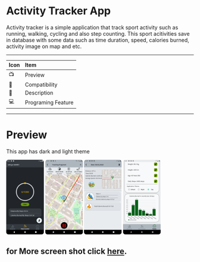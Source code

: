 # Activity Tracker App
Activity tracker is a simple application that track sport activity such as running, walking, cycling and also step counting. This sport acitivities save in database
with some data such as time duration, speed, calories burned, activity image on map and etc.  

--------------------------------------------------------------------------------------------------------------------------------------------------------------
|    Icon    |      Item    |
| :-------- | :------- |
|    📺    |      Preview    |
|     📱    |    Compatibility |
|    📣    |    Description |
|    💻    |  Programing Feature |
--------------------------------------------------------------------------------------------------------------------------------------------------------------
# Preview 
This app has dark and light theme

<img src="https://github.com/Mak7293/ActivityTrackerApp/blob/master/screenshots/Screenshot_20230107_152014.png" width=20% height=20%> <img src="https://github.com/Mak7293/ActivityTrackerApp/blob/master/screenshots/Screenshot_20230106_223129.png" width=20% height=20%> <img src="https://github.com/Mak7293/ActivityTrackerApp/blob/master/screenshots/Screenshot_20230106_224129.png" width=20% height=20%>  <img src="https://github.com/Mak7293/ActivityTrackerApp/blob/master/screenshots/Screenshot_20230106_224756.png" width=20% height=20%>

for More screen shot click [here](https://github.com/Mak7293/ActivityTrackerApp/tree/master/screenshots).
--------------------------------------------------------------------------------------------------------------------------------------------------------------


